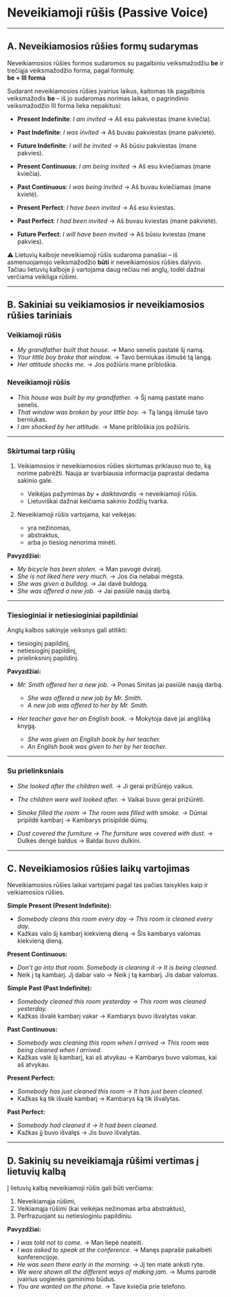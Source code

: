 # Neveikiamoji rūšis (Passive Voice)

---

## A. Neveikiamosios rūšies formų sudarymas

Neveikiamosios rūšies formos sudaromos su pagalbiniu veiksmažodžiu **be** ir trečiąja veiksmažodžio forma, pagal formulę:  
**be + III forma**

Sudarant neveikiamosios rūšies įvairius laikus, kaitomas tik pagalbinis veiksmažodis **be** – iš jo sudaromas norimas laikas, o pagrindinio veiksmažodžio III forma lieka nepakitusi:

- **Present Indefinite**: *I am invited* → Aš esu pakviestas (mane kviečia).  
- **Past Indefinite**: *I was invited* → Aš buvau pakviestas (mane pakvietė).  
- **Future Indefinite**: *I will be invited* → Aš būsiu pakviestas (mane pakvies).  

- **Present Continuous**: *I am being invited* → Aš esu kviečiamas (mane kviečia).  
- **Past Continuous**: *I was being invited* → Aš buvau kviečiamas (mane kvietė).  

- **Present Perfect**: *I have been invited* → Aš esu kviestas.  
- **Past Perfect**: *I had been invited* → Aš buvau kviestas (mane pakvietė).  
- **Future Perfect**: *I will have been invited* → Aš būsiu kviestas (mane pakvies).  

⚠️ Lietuvių kalboje neveikiamoji rūšis sudaroma panašiai – iš asmenuojamojo veiksmažodžio **būti** ir neveikiamosios rūšies dalyvio.  
Tačiau lietuvių kalboje ji vartojama daug rečiau nei anglų, todėl dažnai verčiama veikliąja rūšimi.

---

## B. Sakiniai su veikiamosios ir neveikiamosios rūšies tariniais

### Veikiamoji rūšis
- *My grandfather built that house.* → Mano senelis pastatė šį namą.  
- *Your little boy broke that window.* → Tavo berniukas išmušė tą langą.  
- *Her attitude shocks me.* → Jos požiūris mane pribloškia.  

### Neveikiamoji rūšis
- *This house was built by my grandfather.* → Šį namą pastatė mano senelis.  
- *That window was broken by your little boy.* → Tą langą išmušė tavo berniukas.  
- *I am shocked by her attitude.* → Mane pribloškia jos požiūris.  

---

### Skirtumai tarp rūšių

1. Veikiamosios ir neveikiamosios rūšies skirtumas priklauso nuo to, ką norime pabrėžti. Nauja ar svarbiausia informacija paprastai dedama sakinio gale.  
   - Veikėjas pažymimas *by + daiktavardis* → neveikiamoji rūšis.  
   - Lietuviškai dažnai keičiama sakinio žodžių tvarka.

2. Neveikiamoji rūšis vartojama, kai veikėjas:
   - yra nežinomas,
   - abstraktus,
   - arba jo tiesiog nenorima minėti.  

**Pavyzdžiai:**
- *My bicycle has been stolen.* → Man pavogė dviratį.  
- *She is not liked here very much.* → Jos čia nelabai mėgsta.  
- *She was given a bulldog.* → Jai davė buldogą.  
- *She was offered a new job.* → Jai pasiūlė naują darbą.  

---

### Tiesioginiai ir netiesioginiai papildiniai

Anglų kalbos sakinyje veiksnys gali atitikti:
- tiesioginį papildinį,  
- netiesioginį papildinį,  
- prielinksninį papildinį.

**Pavyzdžiai:**
- *Mr. Smith offered her a new job.* → Ponas Smitas jai pasiūlė naują darbą.  
  - *She was offered a new job by Mr. Smith.*  
  - *A new job was offered to her by Mr. Smith.*  

- *Her teacher gave her an English book.* → Mokytoja davė jai anglišką knygą.  
  - *She was given an English book by her teacher.*  
  - *An English book was given to her by her teacher.*  

---

### Su prielinksniais

- *She looked after the children well.* → Ji gerai prižiūrėjo vaikus.  
- *The children were well looked after.* → Vaikai buvo gerai prižiūrėti.  

- *Smoke filled the room → The room was filled with smoke.* → Dūmai pripildė kambarį → Kambarys prisipildė dūmų.  
- *Dust covered the furniture → The furniture was covered with dust.* → Dulkės dengė baldus → Baldai buvo dulkini.  

---

## C. Neveikiamosios rūšies laikų vartojimas

Neveikiamosios rūšies laikai vartojami pagal tas pačias taisykles kaip ir veikiamosios rūšies.

**Simple Present (Present Indefinite):**  
- *Somebody cleans this room every day → This room is cleaned every day.*  
- Kažkas valo šį kambarį kiekvieną dieną → Šis kambarys valomas kiekvieną dieną.  

**Present Continuous:**  
- *Don’t go into that room. Somebody is cleaning it → It is being cleaned.*  
- Neik į tą kambarį. Jį dabar valo → Neik į tą kambarį. Jis dabar valomas.  

**Simple Past (Past Indefinite):**  
- *Somebody cleaned this room yesterday → This room was cleaned yesterday.*  
- Kažkas išvalė kambarį vakar → Kambarys buvo išvalytas vakar.  

**Past Continuous:**  
- *Somebody was cleaning this room when I arrived → This room was being cleaned when I arrived.*  
- Kažkas valė šį kambarį, kai aš atvykau → Kambarys buvo valomas, kai aš atvykau.  

**Present Perfect:**  
- *Somebody has just cleaned this room → It has just been cleaned.*  
- Kažkas ką tik išvalė kambarį → Kambarys ką tik išvalytas.  

**Past Perfect:**  
- *Somebody had cleaned it → It had been cleaned.*  
- Kažkas jį buvo išvalęs → Jis buvo išvalytas.  

---

## D. Sakinių su neveikiamąja rūšimi vertimas į lietuvių kalbą

Į lietuvių kalbą neveikiamoji rūšis gali būti verčiama:
1. Neveikiamąja rūšimi,  
2. Veikiamąja rūšimi (kai veikėjas nežinomas arba abstraktus),  
3. Perfrazuojant su netiesioginiu papildiniu.  

**Pavyzdžiai:**

- *I was told not to come.* → Man liepė neateiti.  
- *I was asked to speak at the conference.* → Manęs paprašė pakalbėti konferencijoje.  
- *He was seen there early in the morning.* → Jį ten matė anksti ryte.  
- *We were shown all the different ways of making jam.* → Mums parodė įvairius uogienės gaminimo būdus.  
- *You are wanted on the phone.* → Tave kviečia prie telefono.  
